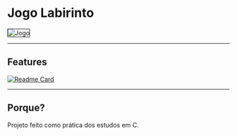 # Jogo Labirinto
<img src="//i.ibb.co/5v14JGM/2023-12-04-15-35-23.gif" alt="Jogo" border="1">

---

## Features
[![Readme Card](https://github-readme-stats.vercel.app/api/pin/?username=JosuePimentel&repo=jogo_labirinto&show_owner=true&theme=dark&locale=pt-br&icon_color=true)](https://github.com/JosuePimentel/jogo_labirinto)

---

## Porque?
Projeto feito como prática dos estudos em C.
